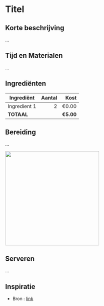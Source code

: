 # Titel
## Korte beschrijving
...

## Tijd en Materialen
...

## Ingrediënten
| Ingrediënt | Aantal | Kost |
|----------|-------------:|------:|
| Ingredient 1 | 2 | €0.00 |
| **TOTAAL** || **€5.00** |

## Bereiding
...

<img src="/Assets/Pictures/source.png" width="300">

## Serveren
...

## Inspiratie
* Bron : [link](https://link.com)
